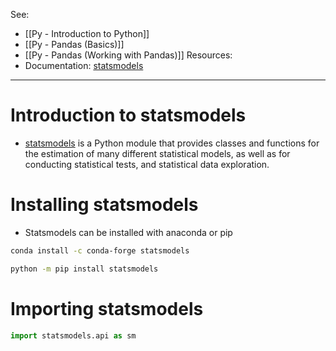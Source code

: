 See:
* [[Py - Introduction to Python]]
* [[Py - Pandas (Basics)]]
* [[Py - Pandas (Working with Pandas)]]
Resources:
* Documentation: [statsmodels](https://www.statsmodels.org/stable/index.html)

---
# Introduction to statsmodels
* [statsmodels](https://www.statsmodels.org/stable/about.html#about-statsmodels) is a Python module that provides classes and functions for the estimation of many different statistical models, as well as for conducting statistical tests, and statistical data exploration.

# Installing statsmodels
* Statsmodels can be installed with anaconda or pip
```bash
conda install -c conda-forge statsmodels
```

```bash
python -m pip install statsmodels
```

# Importing statsmodels
```Python
import statsmodels.api as sm
```